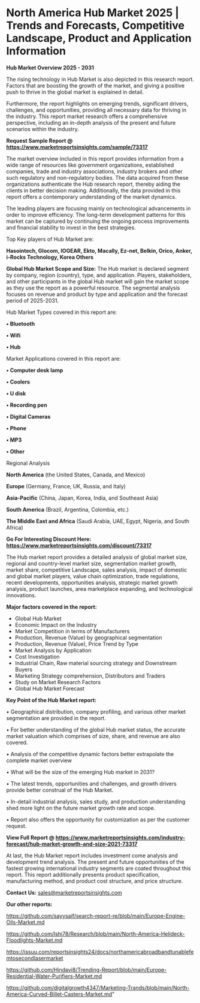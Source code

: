 # North America Hub Market 2025 | Trends and Forecasts, Competitive Landscape, Product and Application Information

<Strong> Hub Market Overview 2025 - 2031</strong>

The rising technology in Hub Market is also depicted in this research report. Factors that are boosting the growth of the market, and giving a positive push to thrive in the global market is explained in detail.

Furthermore, the report highlights on emerging trends, significant drivers, challenges, and opportunities, providing all necessary data for thriving in the industry. This report market research offers a comprehensive perspective, including an in-depth analysis of the present and future scenarios within the industry.

<strong>Request Sample Report @ <a href=https://www.marketreportsinsights.com/sample/73317>https://www.marketreportsinsights.com/sample/73317</a></strong>

The market overview included in this report provides information from a wide range of resources like government organizations, established companies, trade and industry associations, industry brokers and other such regulatory and non-regulatory bodies. The data acquired from these organizations authenticate the Hub research report, thereby aiding the clients in better decision making. Additionally, the data provided in this report offers a contemporary understanding of the market dynamics.

The leading players are focusing mainly on technological advancements in order to improve efficiency. The long-term development patterns for this market can be captured by continuing the ongoing process improvements and financial stability to invest in the best strategies.

Top Key players of Hub Market are:

<strong>Hasointech, Glocom, IOGEAR, Ekto, Macally, Ez-net, Belkin, Orico, Anker, i-Rocks Technology, Korea Others</strong>

<strong><b>Global Hub Market Scope and Size:</b></strong>
The Hub market is declared segment by company, region (country), type, and application. Players, stakeholders, and other participants in the global Hub market will gain the market scope as they use the report as a powerful resource. The segmental analysis focuses on revenue and product by type and application and the forecast period of 2025-2031.

Hub Market Types covered in this report are:

<strong>• Bluetooth

• Wifi

• Hub</strong>

Market Applications covered in this report are:

<strong>• Computer desk lamp

• Coolers

• U disk

• Recording pen

• Digital Cameras

• Phone

• MP3

• Other</strong> 

Regional Analysis

<strong>North America</strong> (the United States, Canada, and Mexico)

<strong>Europe</strong> (Germany, France, UK, Russia, and Italy)

<strong>Asia-Pacific</strong> (China, Japan, Korea, India, and Southeast Asia)

<strong>South America</strong> (Brazil, Argentina, Colombia, etc.)

<strong>The Middle East and Africa</strong> (Saudi Arabia, UAE, Egypt, Nigeria, and South Africa)

<strong>Go For Interesting Discount Here: <a href=https://www.marketreportsinsights.com/discount/73317>https://www.marketreportsinsights.com/discount/73317</a></strong>

The Hub market report provides a detailed analysis of global market size, regional and country-level market size, segmentation market growth, market share, competitive Landscape, sales analysis, impact of domestic and global market players, value chain optimization, trade regulations, recent developments, opportunities analysis, strategic market growth analysis, product launches, area marketplace expanding, and technological innovations.

<strong><b>Major factors covered in the report:</b></strong>
<ul>
  <li>Global Hub Market </li>
  <li>Economic Impact on the Industry</li>
  <li>Market Competition in terms of Manufacturers</li>
  <li>Production, Revenue (Value) by geographical segmentation</li>
  <li>Production, Revenue (Value), Price Trend by Type</li>
  <li>Market Analysis by Application</li>
  <li>Cost Investigation</li>
  <li>Industrial Chain, Raw material sourcing strategy and Downstream Buyers</li>
  <li>Marketing Strategy comprehension, Distributors and Traders</li>
  <li>Study on Market Research Factors</li>
  <li>Global Hub Market Forecast</li>
</ul>

<strong><b>Key Point of the Hub Market report:</b></strong>

• Geographical distribution, company profiling, and various other market segmentation are provided in the report.

• For better understanding of the global Hub market status, the accurate market valuation which comprises of size, share, and revenue are also covered.

• Analysis of the competitive dynamic factors better extrapolate the complete market overview

• What will be the size of the emerging Hub market in 2031?

• The latest trends, opportunities and challenges, and growth drivers provide better construal of the Hub Market.

• In-detail industrial analysis, sales study, and production understanding shed more light on the future market growth rate and scope.

• Report also offers the opportunity for customization as per the customer request.

<strong><b>View Full Report @ <a href=https://www.marketreportsinsights.com/industry-forecast/hub-market-growth-and-size-2021-73317>https://www.marketreportsinsights.com/industry-forecast/hub-market-growth-and-size-2021-73317</a></b></strong>


At last, the Hub Market report includes investment come analysis and development trend analysis. The present and future opportunities of the fastest growing international industry segments are coated throughout this report. This report additionally presents product specification, manufacturing method, and product cost structure, and price structure.

<strong>Contact Us:</strong>
sales@marketreportsinsights.com

<strong>Our other reports:</strong>

<a href=https://github.com/sayysaif/search-report-re/blob/main/Europe-Engine-Oils-Market.md>https://github.com/sayysaif/search-report-re/blob/main/Europe-Engine-Oils-Market.md</a>

<a href=https://github.com/Ishi78/Research/blob/main/North-America-Helideck-Floodlights-Market.md>https://github.com/Ishi78/Research/blob/main/North-America-Helideck-Floodlights-Market.md</a>

<a href=https://issuu.com/reportsinsights24/docs/northamericabroadbandtunablefemtosecondlasermarket>https://issuu.com/reportsinsights24/docs/northamericabroadbandtunablefemtosecondlasermarket</a>

<a href=https://github.com/Hindavi8/Trending-Report/blob/main/Europe-Residential-Water-Purifiers-Market.md>https://github.com/Hindavi8/Trending-Report/blob/main/Europe-Residential-Water-Purifiers-Market.md</a>

<a href=https://github.com/digitalgrowth4347/Marketing-Trands/blob/main/North-America-Curved-Billet-Casters-Market.md>https://github.com/digitalgrowth4347/Marketing-Trands/blob/main/North-America-Curved-Billet-Casters-Market.md</a>"
